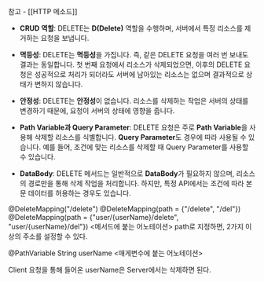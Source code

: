 참고 - [[HTTP 메소드]]

- **CRUD 역할**: DELETE는 **D(Delete)** 역할을 수행하며, 서버에서 특정 리소스를 제거하는 요청을 보냅니다.
    
- **멱등성**: DELETE는 **멱등성**을 가집니다. 즉, 같은 DELETE 요청을 여러 번 보내도 결과는 동일합니다. 첫 번째 요청에서 리소스가 삭제되었으면, 이후의 DELETE 요청은 성공적으로 처리가 되더라도 서버에 남아있는 리소스는 없으며 결과적으로 상태가 변하지 않습니다.
    
- **안정성**: DELETE는 **안정성**이 없습니다. 리소스를 삭제하는 작업은 서버의 상태를 변경하기 때문에, 요청이 서버의 상태에 영향을 줍니다.
    
- **Path Variable과 Query Parameter**: DELETE 요청은 주로 **Path Variable**을 사용해 삭제할 리소스를 식별합니다. **Query Parameter**도 경우에 따라 사용될 수 있습니다. 예를 들어, 조건에 맞는 리소스를 삭제할 때 Query Parameter를 사용할 수 있습니다.
    
- **DataBody**: DELETE 메서드는 일반적으로 **DataBody**가 필요하지 않으며, 리소스의 경로만을 통해 삭제 작업을 처리합니다. 하지만, 특정 API에서는 조건에 따라 본문 데이터를 허용하는 경우도 있습니다.



@DeleteMapping("/delete")
@DeleteMapping(path = {"/delete", "/del"})
@DeleteMapping(path = {"user/{userName}/delete", "user/{userName}/del"})
	<메서드에 붙는 어노테이션>
	path로 지정하면, 2가지 이상의 주소를 설정할 수 있다.



@PathVariable String userName
	<매게변수에 붙는 어노테이션>


Client 요청을 통해 들어온 userName은 Server에서는 삭제하면 된다.





